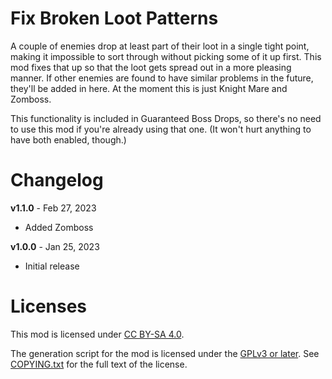 Fix Broken Loot Patterns
========================

A couple of enemies drop at least part of their loot in a single tight point,
making it impossible to sort through without picking some of it up first.  This
mod fixes that up so that the loot gets spread out in a more pleasing manner.
If other enemies are found to have similar problems in the future, they'll be
added in here.  At the moment this is just Knight Mare and Zomboss.

This functionality is included in Guaranteed Boss Drops, so there's no need
to use this mod if you're already using that one.  (It won't hurt anything to
have both enabled, though.)

Changelog
=========

**v1.1.0** - Feb 27, 2023
 * Added Zomboss

**v1.0.0** - Jan 25, 2023
 * Initial release
 
Licenses
========

This mod is licensed under [CC BY-SA 4.0](https://creativecommons.org/licenses/by-sa/4.0/).

The generation script for the mod is licensed under the
[GPLv3 or later](https://www.gnu.org/licenses/quick-guide-gplv3.html).
See [COPYING.txt](../../COPYING.txt) for the full text of the license.

